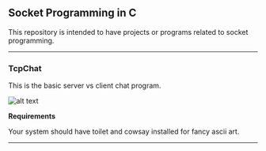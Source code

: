 ## Socket Programming in C

This repository is intended to have projects or programs related to socket programming.

---

### TcpChat

This is the basic server vs client chat program.

![alt text](https://i.imgur.com/2IbvIoV.png "Screenshot of TCP chat program")

**Requirements**

Your system should have toilet and cowsay installed for fancy ascii art.

---